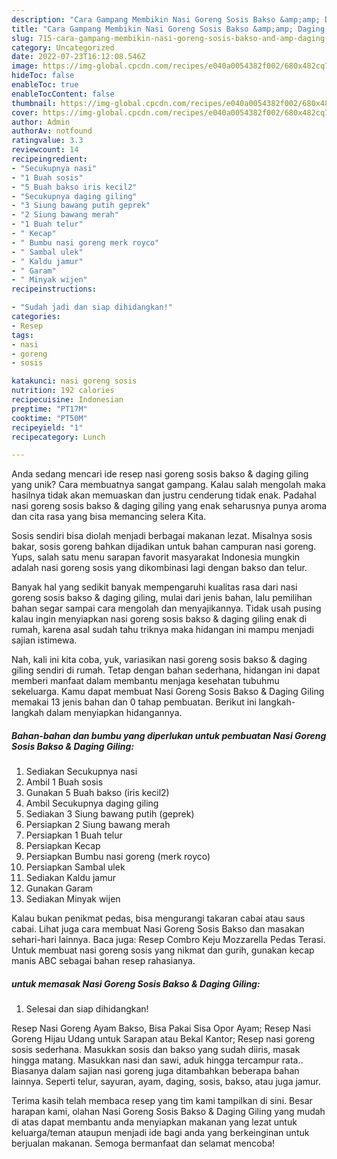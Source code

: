 ```yaml
---
description: "Cara Gampang Membikin Nasi Goreng Sosis Bakso &amp;amp; Daging Giling yang Lezat Sekali"
title: "Cara Gampang Membikin Nasi Goreng Sosis Bakso &amp;amp; Daging Giling yang Lezat Sekali"
slug: 715-cara-gampang-membikin-nasi-goreng-sosis-bakso-and-amp-daging-giling-yang-lezat-sekali
category: Uncategorized
date: 2022-07-23T16:12:08.546Z
image: https://img-global.cpcdn.com/recipes/e040a0054382f002/680x482cq70/nasi-goreng-sosis-bakso-daging-giling-foto-resep-utama.jpg
hideToc: false
enableToc: true
enableTocContent: false
thumbnail: https://img-global.cpcdn.com/recipes/e040a0054382f002/680x482cq70/nasi-goreng-sosis-bakso-daging-giling-foto-resep-utama.jpg
cover: https://img-global.cpcdn.com/recipes/e040a0054382f002/680x482cq70/nasi-goreng-sosis-bakso-daging-giling-foto-resep-utama.jpg
author: Admin
authorAv: notfound
ratingvalue: 3.3
reviewcount: 14
recipeingredient:
- "Secukupnya nasi"
- "1 Buah sosis"
- "5 Buah bakso iris kecil2"
- "Secukupnya daging giling"
- "3 Siung bawang putih geprek"
- "2 Siung bawang merah"
- "1 Buah telur"
- " Kecap"
- " Bumbu nasi goreng merk royco"
- " Sambal ulek"
- " Kaldu jamur"
- " Garam"
- " Minyak wijen"
recipeinstructions:

- "Sudah jadi dan siap dihidangkan!"
categories:
- Resep
tags:
- nasi
- goreng
- sosis

katakunci: nasi goreng sosis 
nutrition: 192 calories
recipecuisine: Indonesian
preptime: "PT17M"
cooktime: "PT50M"
recipeyield: "1"
recipecategory: Lunch

---
```





Anda sedang mencari ide resep nasi goreng sosis bakso &amp; daging giling yang unik? Cara membuatnya sangat gampang. Kalau salah mengolah maka hasilnya tidak akan memuaskan dan justru cenderung tidak enak. Padahal nasi goreng sosis bakso &amp; daging giling yang enak seharusnya punya aroma dan cita rasa yang bisa memancing selera Kita.





Sosis sendiri bisa diolah menjadi berbagai makanan lezat. Misalnya sosis bakar, sosis goreng bahkan dijadikan untuk bahan campuran nasi goreng. Yups, salah satu menu sarapan favorit masyarakat Indonesia mungkin adalah nasi goreng sosis yang dikombinasi lagi dengan bakso dan telur.

Banyak hal yang sedikit banyak mempengaruhi kualitas rasa dari nasi goreng sosis bakso &amp; daging giling, mulai dari jenis bahan, lalu pemilihan bahan segar sampai cara mengolah dan menyajikannya. Tidak usah pusing kalau ingin menyiapkan nasi goreng sosis bakso &amp; daging giling enak di rumah, karena asal sudah tahu triknya maka hidangan ini mampu menjadi sajian istimewa.






Nah, kali ini kita coba, yuk, variasikan nasi goreng sosis bakso &amp; daging giling sendiri di rumah. Tetap dengan bahan sederhana, hidangan ini dapat memberi manfaat dalam membantu menjaga kesehatan tubuhmu sekeluarga. Kamu dapat membuat Nasi Goreng Sosis Bakso &amp; Daging Giling memakai 13 jenis bahan dan 0 tahap pembuatan. Berikut ini langkah-langkah dalam menyiapkan hidangannya.

<!--inarticleads1-->

##### Bahan-bahan dan bumbu yang diperlukan untuk pembuatan Nasi Goreng Sosis Bakso &amp; Daging Giling:

1. Sediakan Secukupnya nasi
1. Ambil 1 Buah sosis
1. Gunakan 5 Buah bakso (iris kecil2)
1. Ambil Secukupnya daging giling
1. Sediakan 3 Siung bawang putih (geprek)
1. Persiapkan 2 Siung bawang merah
1. Persiapkan 1 Buah telur
1. Persiapkan  Kecap
1. Persiapkan  Bumbu nasi goreng (merk royco)
1. Persiapkan  Sambal ulek
1. Sediakan  Kaldu jamur
1. Gunakan  Garam
1. Sediakan  Minyak wijen


Kalau bukan penikmat pedas, bisa mengurangi takaran cabai atau saus cabai. Lihat juga cara membuat Nasi Goreng Sosis Bakso dan masakan sehari-hari lainnya. Baca juga: Resep Combro Keju Mozzarella Pedas Terasi. Untuk membuat nasi goreng sosis yang nikmat dan gurih, gunakan kecap manis ABC sebagai bahan resep rahasianya. 

<!--inarticleads2-->

#####  untuk memasak Nasi Goreng Sosis Bakso &amp; Daging Giling:


1. Selesai dan siap dihidangkan!

Resep Nasi Goreng Ayam Bakso, Bisa Pakai Sisa Opor Ayam; Resep Nasi Goreng Hijau Udang untuk Sarapan atau Bekal Kantor; Resep nasi goreng sosis sederhana. Masukkan sosis dan bakso yang sudah diiris, masak hingga matang. Masukkan nasi dan sawi, aduk hingga tercampur rata.. Biasanya dalam sajian nasi goreng juga ditambahkan beberapa bahan lainnya. Seperti telur, sayuran, ayam, daging, sosis, bakso, atau juga jamur. 

Terima kasih telah membaca resep yang tim kami tampilkan di sini. Besar harapan kami, olahan Nasi Goreng Sosis Bakso &amp; Daging Giling yang mudah di atas dapat membantu anda menyiapkan makanan yang lezat untuk keluarga/teman ataupun menjadi ide bagi anda yang berkeinginan untuk berjualan makanan. Semoga bermanfaat dan selamat mencoba!
